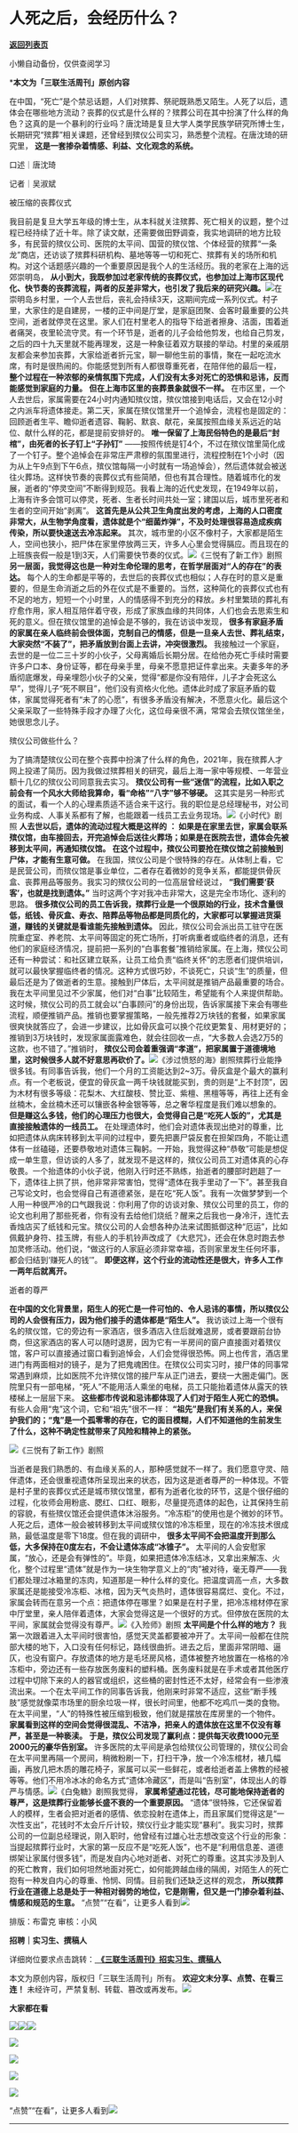 # 人死之后，会经历什么？

[**返回列表页**](/gzh/三联生活周刊)

小懒自动备份，仅供查阅学习

***本文为「三联生活周刊」原创内容**

  
  

在中国，“死亡”是个禁忌话题，人们对殡葬、祭祀既熟悉又陌生。人死了以后，遗体会在哪些地方流动？丧葬的仪式是什么样的？殡葬公司在其中扮演了什么样的角色？这真的是一个暴利的行业吗？唐沈琦是复旦大学人类学民族学研究所博士生，长期研究“殡葬”相关课题，还曾经到殡仪公司实习，熟悉整个流程。在唐沈琦的研究里，
**这是一套掺杂着情感、利益、文化观念的系统。**

  
  
口述｜唐沈琦

记者｜吴淑斌

被压缩的丧葬仪式

我目前是复旦大学五年级的博士生，从本科就关注殡葬、死亡相关的议题，整个过程已经持续了近十年。除了读文献，还需要做田野调查，我实地调研的地方比较多，有民营的殡仪公司、医院的太平间、国营的殡仪馆、个体经营的殡葬“一条龙”商店，还访谈了殡葬科研机构、墓地等等一切和死亡、殡葬有关的场所和机构。对这个话题感兴趣的一个重要原因是我个人的生活经历。我的老家在上海的远郊崇明岛，
**从小到大，我既参加过老家传统的丧葬仪式，也参加过上海市区现代化、快节奏的丧葬流程，两者的反差非常大，也引发了我后来的研究兴趣。**![](https://mmbiz.qpic.cn/mmbiz_jpg/VkpaUkchBmUyFEI24O5FRtCZ5Ux7ia4HWro3N3p3J2jQhiaoKImo3Mx768MYYvR4H4sYR21QkpSgkYPllkuT9hqA/640?wx_fmt=webp&from;=appmsg)在崇明岛乡村里，一个人去世后，丧礼会持续3天，这期间完成一系列仪式。村子里，大家住的是自建房，一楼的正中间是厅堂，是家庭团聚、会客时最重要的公共空间，逝者就停灵在这里。家人们在村里老人的指导下给逝者擦身、洁面，围着逝者痛哭，夜里轮流守灵。有一个环节是，逝者的儿子会给他剪发，也给自己剪发，之后的四十九天里就不能再理发，这是一种象征着双方联接的举动。村里的亲戚朋友都会来参加丧葬，大家给逝者折元宝，聊一聊他生前的事情，聚在一起吃流水席，有时是很热闹的。你能感觉到所有人都很尊重死者，在陪伴他的最后一程，
**整个过程在一种浓郁的亲情氛围下完成，人们没有太多对死亡的恐惧和忌讳，反而能感觉到家庭的力量。** **但在上海市区里的丧葬景象就很不一样。**
在市区里，一个人去世后，家属需要在24小时内通知殡仪馆，殡仪馆接到电话后，又会在12小时之内派车将遗体接走。第二天，家属在殡仪馆里开一个追悼会，流程也是固定的：回顾逝者生平、瞻仰逝者遗容、鞠躬、默哀、献花，亲属按照血缘关系远近的站位、献什么样的花，都是提前安排好的。
**唯一保留了上海民俗特色的是最后“封棺”，由死者的长子钉上“子孙钉”**
——按照传统是钉4个，不过在殡仪馆里简化成了一个钉子。整个追悼会在非常庄严肃穆的氛围里进行，流程控制在1个小时（因为从上午9点到下午6点，殡仪馆每隔一小时就有一场追悼会），然后遗体就会被送往火葬场。这样快节奏的丧葬仪式有些简陋，但也有其合理性。随着城市化的发展，逝者的“停灵空间”不断得到规范。我看上海的近代史发现，在1949年以前，上海有许多会馆可以停灵，死者、生者长时间共处一室；建国以后，城市里死者和生者的空间开始“剥离”。
**这首先是从公共卫生角度出发的考虑，上海的人口密度非常大，从生物学角度看，遗体就是个“细菌炸弹”，不及时处理很容易造成疾病传染，所以要快速送去冷冻起来。**
其次，城市里的小区不像村子，大家都是陌生人，空间也狭小，把尸体在家里停放两三天，许多人心里会觉得膈应。而且现在的上班族丧假一般是1到3天，人们需要快节奏的仪式。![](https://mmbiz.qpic.cn/mmbiz_jpg/c2Sib3Mp7pONt3v9bsZgPIsjTiaYzrPaAMYbvQsaMSLic31gJ48YYApWBR2FhEvzTOKKS3hTO1QubvdBJwiaGdYoeA/640?wx_fmt=jpeg&from;=appmsg)《三悦有了新工作》剧照
**另一层面，我觉得这也是一种对生命伦理的思考，在哲学层面对“人的存在”的表达。**
每个人的生命都是平等的，去世后的丧葬仪式也相似；人存在时的意义是重要的，但是生命消逝之后的外在仪式是不重要的。当然，这种简化的丧葬仪式也有不足的地方，短短一个小时里，人的情感得不到充分的释放。乡村里繁琐的葬礼有疗愈作用，家人相互陪伴着守夜，形成了家族血缘的共同体，人们也会去思索生和死的意义。但在殡仪馆里的追悼会是不够的，我在访谈中发现，
**很多有家庭矛盾的家属在亲人临终前会很体面，克制自己的情感，但是一旦亲人去世、葬礼结束，大家突然“不装了”，把矛盾放到台面上去讲，冲突很激烈。**
我接触过一个家庭，去世的是一位二三十岁的小伙子，父母离婚后长期分居。在给他办死亡手续时需要许多户口本、身份证等，都在母亲手里，母亲不愿意把证件拿出来。夫妻多年的矛盾彻底爆发，母亲埋怨小伙子的父亲，觉得“都是你没有陪伴，儿子才会死这么早”，觉得儿子“死不瞑目”，他们没有资格火化他。遗体此时成了家庭矛盾的载体，家属觉得死者有“未了的心愿”，有很多矛盾没有解决，不愿意火化。最后这个父亲采取了一些特殊手段才办理了火化，这位母亲很不满，常常会去殡仪馆坐坐，她很思念儿子。

殡仪公司做些什么？

为了搞清楚殡仪公司在整个丧葬中扮演了什么样的角色，2021年，我在殡葬人才网上投递了简历。因为我做过殡葬相关的研究，最后上海一家中等规模、一年营业额十几亿的殡仪公司同意我去实习。
**殡仪公司有一些“迷信”的流程，比如入职之前会有一个风水大师给我算命，看“命格”“八字”够不够硬。**
这其实是另一种形式的面试，看一个人的心理素质适不适合来干这行。我的职位是总经理秘书，对公司业务构成、人事关系都有了解，也能跟着一线员工去业务现场。![](https://mmbiz.qpic.cn/mmbiz_png/VkpaUkchBmUyFEI24O5FRtCZ5Ux7ia4HWLpVhCVMuialAphyzcibbVGXA4Fg2WpMvgAypuoeXFFUwCBvD752AAz6Q/640?wx_fmt=png&from;=appmsg)《小时代》剧照
**人去世以后，遗体的流动过程大概是这样的** **：
如果是在家里去世，家属会联系殡仪馆，由车接回去，开完追悼会后送往火葬场；如果是在医院去世，遗体会先被移到太平间，再通知殡仪馆。**
**在这个过程中，殡仪公司要抢在殡仪馆之前接触到尸体，才能有生意可做。**
在我国，殡仪公司是个很特殊的存在。从体制上看，它是民营公司，而殡仪馆是事业单位，二者存在着微妙的竞争关系，都能提供骨灰盒、丧葬用品等服务。我实习的殡仪公司的一位高层曾经说过，
**“我们需要‘获客’，也就是找到遗体。”** 当时这两个字对我冲击非常大，这是完全市场化、逐利的思路。
**很多殡仪公司的员工告诉我，殡葬行业是一个很原始的行业，技术含量很低，纸钱、骨灰盒、寿衣、陪葬品等物品都是同质化的，大家都可以掌握进货渠道，赚钱的关键就是看谁能先接触到遗体。**
因此，殡仪公司会派出员工驻守在医院重症室、养老院、太平间等固定的死亡场所，打听病重者或临终者的消息，还有他们的家庭经济情况，提前把一系列的“白事套餐”推销给家属。在上海，殡仪公司还有一种尝试：和社区建立联系，让员工给负责“临终关怀”的志愿者们提供培训，就可以最快掌握临终者的情况。这种方式很巧妙，不谈死亡，只谈“生”的质量，但最后还是为了做逝者的生意。接触到尸体后，太平间就是推销产品最重要的场合。我在太平间里见过不少家属，他们对“白事”比较陌生，希望能有个人来提供帮助。这时候，殡仪公司的员工就会以“白事顾问”的身份出现，告诉家属接下来会有哪些流程，顺便推销产品。推销也要掌握策略，一般先推荐2万块钱的套餐，如果家属很爽快就答应了，会进一步建议，比如骨灰盒可以换个花纹更繁复、用材更好的；推销到3万块钱时，发现家属面露难色，就会往回收一点，“大多数人会选2万5的这款，也不错了。”推销时，
**殡仪公司会着重强调“孝道”，把家属置于道德境地里，这时候很多人就不好意思再砍价了。**![](https://mmbiz.qpic.cn/mmbiz_png/VkpaUkchBmUyFEI24O5FRtCZ5Ux7ia4HW8fT9ZU0ezcYuQhamyTpticOMdqia6C85RMOoibmGknyo2RGZycib0eYZow/640?wx_fmt=png&from;=appmsg)《涉过愤怒的海》剧照殡葬行业能挣很多钱。有同事告诉我，他们一个月的工资能达到2~3万。骨灰盒是个最大的赢利点。有一个老板说，便宜的骨灰盒一两千块钱就能买到，贵的则是“上不封顶”，因为木材有很多等级：花梨木、大红酸枝、赞比亚、紫檀、黑檀等等，再往上还有金丝楠木，金丝楠木还可以镶嵌各种金银等等，总之奢华程度是我们难以想象的。
**但是赚这么多钱，他们的心理压力也很大，会觉得自己是“吃死人饭的”，尤其是直接接触遗体的一线员工。**
在处理遗体时，他们会对遗体表现出绝对的尊重，比如把遗体从病床转移到太平间的过程中，要先把裹尸袋反套在担架四角，不能让遗体有一丝磕碰，还要恭敬地对遗体三鞠躬。一开始，我觉得这种“恭敬”可能是想促成一单生意，但访谈的人多了，就发现不是这样的，殡仪公司员工对遗体真的心存敬畏。一个抬遗体的小伙子说，他刚入行时还不熟练，抬逝者的腰部时趔趄了一下，遗体往上拱了拱，他非常非常害怕，觉得“遗体在我手里动了一下”。甚至我自己写论文时，也会觉得自己有道德紧张，是在吃“死人饭”。我有一次做梦梦到一个人用一种很严冷的口气跟我说：你利用了你的访谈对象、殡仪公司里的员工，你的论文也利用了那些死者，你有没有去给他们烧纸？醒来之后我也一身冷汗，连忙去香烛店买了纸钱和元宝。殡仪公司的人会想各种办法来试图抵御这种“厄运”，比如佩戴护身符、挂玉牌，有些人的手机铃声改成了《大悲咒》，还会在休息时跑去参加灵修活动。他们说，“做这行的人家庭必须非常幸福，否则家里发生任何坏事，都会归结到‘赚死人的钱’”。
**即便这样，这个行业的流动性还是很大，许多人工作一两年后就离开。**

逝者的尊严

 **在中国的文化背景里，陌生人的死亡是一件可怕的、令人忌讳的事情，所以殡仪公司的人会很有压力，因为他们接手的遗体都是“陌生人”。**
我访谈过上海一个很有名的殡仪馆，它的旁边有一家酒店，很多酒店入住后就难退房，或者要跟前台协商，但这家酒店的客人可以随时退房，因为它有一半房间的窗户直接面对着殡仪馆，客户可以直接通过窗口看到追悼会，人们会觉得很恐怖。网上也传言，酒店里进门有两面相对的镜子，是为了把鬼魂困住。在殡仪公司实习时，接尸体的同事常常遇到麻烦，比如医院不允许殡仪馆的接尸车从正门进去，要绕一大圈走偏门。医院里只有一部电梯，“死人”不能用活人乘坐的电梯，员工只能抬着遗体从露天的铁楼梯上一层层下来。
**这些都市传说和忌讳都体现了人们对于陌生人死亡的恐惧。** 有些人会用“鬼”这个词，它和“祖先”很不一样：
**“祖先”是我们有关系的人，来保护我们的；“鬼”是一个孤零零的存在，它的面目模糊，人们不知道他的生前发生了什么，这种不确定性就带来了风险和精神上的紧张。**

![](https://mmbiz.qpic.cn/mmbiz_jpg/c2Sib3Mp7pONt3v9bsZgPIsjTiaYzrPaAMxkbuyOwfkRXXAicC2R46ATje9kImNWT6Dsib5dnw0EJhUMEWKkFK8AGA/640?wx_fmt=jpeg&from;=appmsg)《三悦有了新工作》剧照

当逝者是我们熟悉的、有血缘关系的人，那种感觉就不一样了。我们愿意守灵、陪伴遗体，还会很重视遗体所呈现出来的状态，因为这是逝者尊严的一种体现。不管是村子里的丧葬仪式还是城市殡仪馆里，都有为逝者化妆的环节，这是个很仔细的过程，化妆师会用粉底、腮红、口红、眼影，尽量提亮遗体的起色，让其保持生前的容貌，有些殡仪馆还会提供遗体沐浴服务。“冷冻柜”的使用也是个微妙的环节。人死之后，遗体一般会被转移到太平间或殡仪馆的冷冻柜里，现在的冷冻技术很成熟，最低温度是零下18度。但在我的调研中，
**很多太平间不会把温度开到那么低，大多保持在0度左右，不会让遗体冻成“冰锥子”。**
太平间的人会安慰家属，“放心，还是会有弹性的”。毕竟，如果把遗体冷冻结冰，又拿出来解冻、火化，整个过程里“遗体”就是作为一块生物学意义上的“肉”被对待，毫无尊严——我们都处理过冰箱里的冻肉，知道那是一种什么样的变化。把温度调高一点，大多数家属还是能接受冷冻柜、冰棺，因为天气炎热时，遗体很容易腐烂、变化。不过，家属会转而在意另一个点：把遗体停在哪里？如果是在村子里，把冷冻棺材停在家中厅堂里，亲人陪伴着遗体，大家会觉得这是一个很好的方式。但停放在医院的太平间，家属就会觉得没有尊严。![](https://mmbiz.qpic.cn/mmbiz_png/VkpaUkchBmUyFEI24O5FRtCZ5Ux7ia4HWbpruLyiao1KIgQJdgG3raLUHd3gpUU0PiaTwYWe7aEyYQfXIXl8iaT5IA/640?wx_fmt=png&from;=appmsg)《入殓师》剧照
**太平间是个什么样的地方？**
我第一次跟着进入太平间时很害怕，感觉天灵盖都要被冲开了。太平间一般都在住院部大楼的地下，入口没有任何标记，路线很曲折。进去之后，里面非常阴暗、逼仄，也没有窗户。存放遗体的地方是毛坯房风格，遗体被整齐地放置在一格格的冷冻柜中，旁边还有一些存放医务废料的塑料桶。医务废料就是在手术或者其他医疗过程中切除下来的人的器官或组织，这些桶的密封性还不太好，经常会有一些渗液流出来。一个在太平间工作的同事告诉我，他刚来时非常不适应，这些“断手残肢”感觉就像菜市场里的厨余垃圾一样，很长时间里，他都不吃鸡爪一类的食物。在太平间里，“人”的特殊性被压缩到极致，他们就是摆放在库房里的一个物件。
**家属看到这样的空间会觉得很混乱、不洁净，把亲人的遗体放在这里不仅没有尊严，甚至是一种亵渎。**
**于是，殡仪公司发现了赢利点：提供每天收费1000元至2000元的豪华告别室。**
许多医院的太平间是承包给殡仪公司管理的，殡仪公司会在太平间里再隔一个房间，稍微粉刷一下，打扫干净，放一个冷冻棺材，裱几幅画，再放几把木质的雕花椅子，家属可以买一些鲜花，或者给逝者盖上佛教的经被等等。他们不用冷冰冰的命名方式“遗体冷藏区”，而是叫“告别室”，体现出人的尊严与情感。![](https://mmbiz.qpic.cn/mmbiz_png/VkpaUkchBmUyFEI24O5FRtCZ5Ux7ia4HWhqBPNOv9IOJRRt9v2LBlo8364fnV30twakicUibdCuSScbKmYrNvTBBw/640?wx_fmt=png&from;=appmsg)《白兔糖》剧照我觉得，
**家属希望通过花钱，尽可能地保持逝者的尊严，这是殡葬行业能够长盛不衰的一个重要原因。**
“遗体”很特殊，它还保留着人的模样，生者会把对逝者的感情、依恋投射在遗体上，而且家属们觉得这是“一次性支出”，花钱时不太会斤斤计较，殡仪行业才能实现“暴利”。我实习时，殡葬公司的一位副总经理说，刚入职时，他曾经有过雄心壮志想改变这个行业的形象：当提起殡葬行业时，大家的第一反应不是“吃死人饭”，也不是“利用信息差、道德绑架让家属付很多钱”，而是发自内心地对逝者、对死亡的尊重。这其实涉及到人的死亡教育，我们如何坦然地面对死亡，如何能跨越血缘的隔阂，对陌生人的死亡抱有一种发自内心的尊重、怜悯、同情。目前我们还缺乏这样的观念，
**所以殡葬行业在道德上总是处于一种相对弱势的地位，它是刚需，但又是一门掺杂着利益、情感和规范的生意。**
“点赞”“在看”，让更多人看到![](https://mmbiz.qpic.cn/mmbiz_gif/c2Sib3Mp7pON9hkSZwdTibRHNZSMPyiapUCHJwlyoZVBC3SfmPmF0VKjkm3NiaToQloHFJ6icyicqZnqgXp6pSQJt5gg/640?wx_fmt=gif&from;=appmsg&wxfrom;=5&wx;_lazy=1&tp;=wxpic)  
  
  
  
  
  

排版：布雷克 审核：小风

  
 **招聘｜实习生、撰稿人**  

详细岗位要求点击跳转：[
**《三联生活周刊》招实习生、撰稿人**](http://mp.weixin.qq.com/s?__biz=MTc5MTU3NTYyMQ==&mid=2651136871&idx=3&sn=f1c0777fe9d31881e5dfca68ebc2937f&chksm=5907324d6e70bb5b3546dfe1c7b31b5fe05664bebbf36356ba9a1a352e0678444cad62875ad4&scene=21#wechat_redirect)

本文为原创内容，版权归「三联生活周刊」所有。 **欢迎文末分享、点赞、在看三连！**
未经许可，严禁复制、转载、篡改或再发布。![](https://mmbiz.qpic.cn/sz_mmbiz_png/Gg7Qtoh7Aic9ZTmAdCc80b4nD7xicgPt863QWU7oNswDx19XrjfTtSl8QwatY2EEZGuNd1WRRiapDZjcDhTnNYmBg/640?wx_fmt=other&wxfrom;=5&wx;_lazy=1&wx;_co=1&retryload;=1&tp;=webp)

 **大家都在看**

  

[![](https://mmbiz.qpic.cn/mmbiz_png/c2Sib3Mp7pOMy2tU8GGczbfX8lMABromNrSp9dT8ib4P1eTibZSftOd9CHptH1mVJmw0iaCsYsOjPumxRrHMZvsfPg/640?wx_fmt=png&from;=appmsg&wxfrom;=5&wx;_lazy=1&wx;_co=1&tp;=wxpic)](http://mp.weixin.qq.com/s?__biz=MTc5MTU3NTYyMQ==&mid=2651354567&idx=1&sn=fc8d4d2fcd9c0d0fabf54efc0170f618&chksm=590a64ed6e7dedfb2e5a0ae194109f428a440587d35d8dd1e9a8fc03dcfd6c9bbd3821d3676f&scene=21#wechat_redirect)[![](https://mmbiz.qpic.cn/mmbiz_png/c2Sib3Mp7pOP3YzGf420FzFF3VEwryhCONcI7om6YPRgQBOibDPOTOnzdqYBAMbTx7JS0zzu9fKicEApKsiayLxGDw/640?wx_fmt=png&from;=appmsg&wxfrom;=5&wx;_lazy=1&wx;_co=1&tp;=wxpic)](http://mp.weixin.qq.com/s?__biz=MTc5MTU3NTYyMQ==&mid=2651359136&idx=2&sn=031807f1f9d26fd2e21b99068a007c56&chksm=590a968a6e7d1f9c0c760e140274bebf469b44c841a2bc099ec0fbe1dd931a16e4d215ab0152&scene=21#wechat_redirect)[![](https://mmbiz.qpic.cn/mmbiz_jpg/c2Sib3Mp7pOMLY2Nia4Cq8ZGY1Fa5XOb7jetdl5WAfTr5eibLboibgvRaWOgYEYmDuOicmia8aTSKIaVB4RD4QU1CoicQ/640?wx_fmt=jpeg&from;=appmsg&wxfrom;=5&wx;_lazy=1&wx;_co=1&tp;=wxpic)](http://mp.weixin.qq.com/s?__biz=MTc5MTU3NTYyMQ==&mid=2651361012&idx=2&sn=bfa08d4234bf80c0c0929c06cca5b039&chksm=590a9fde6e7d16c85291d0763c427f97d18a0f61a87e763f5c74a152ef09e0098b9c89ae9545&scene=21#wechat_redirect)

[![](https://mmbiz.qpic.cn/mmbiz_jpg/c2Sib3Mp7pOPPKUCR6clmlUbiclXqd3NQONwibCp2eFD7sX3u4hK4BUvzPTb6sy59lIE1qgzkINgbbrQk7keQSe0g/640?wx_fmt=jpeg&from;=appmsg&wxfrom;=5&wx;_lazy=1&wx;_co=1&tp;=wxpic)](http://mp.weixin.qq.com/s?__biz=MTc5MTU3NTYyMQ==&mid=2651360275&idx=2&sn=e2a9e8a1f60f55803453ff653d35c184&chksm=590a9d396e7d142f2bc9e8d3e2188cc73f2f3f4de96314055068cda875f571aa9fda3fabde1d&scene=21#wechat_redirect)

  
![](https://mmbiz.qpic.cn/sz_mmbiz_png/Gg7Qtoh7Aic9ZTmAdCc80b4nD7xicgPt86k1kgpU51hWCHjV92ryhVW35PLCvLhxLw9XDhXjgeDyZhHSx5EbRcfg/640?wx_fmt=other&wxfrom;=5&wx;_lazy=1&wx;_co=1&retryload;=1&tp;=webp)  

[![](https://mmbiz.qpic.cn/mmbiz_jpg/c2Sib3Mp7pOMLY2Nia4Cq8ZGY1Fa5XOb7jyTcj7NCiatum2s2y069fu8zhWbDbr2QcNy0jnHWYwvRq0ydE4ibRJqqw/640?wx_fmt=jpeg&from;=appmsg&wxfrom;=5&tp;=wxpic&wx;_lazy=1&wx;_co=1)]()

[![](https://mmbiz.qpic.cn/mmbiz_jpg/c2Sib3Mp7pOPRRic6R8dvynVQIgxSP5Y1PMRSGibdkjX8eia7nOBAGicP9lNQAIGDOMiciaDCKsNXYr13Owv2CbpP4H3w/640?wx_fmt=jpeg&wxfrom;=5&wx;_lazy=1&wx;_co=1&tp;=wxpic)]()

  
  
“点赞”“在看”，让更多人看到![](https://mmbiz.qpic.cn/mmbiz_gif/c2Sib3Mp7pON9hkSZwdTibRHNZSMPyiapUCHJwlyoZVBC3SfmPmF0VKjkm3NiaToQloHFJ6icyicqZnqgXp6pSQJt5gg/640?wx_fmt=gif&from;=appmsg&wxfrom;=5&wx;_lazy=1&tp;=wxpic)
****

